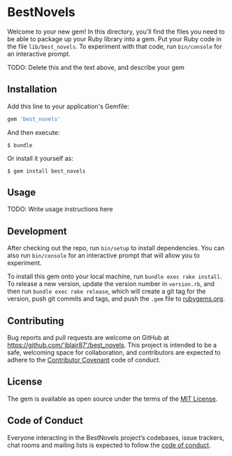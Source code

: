 # BestNovels

Welcome to your new gem! In this directory, you'll find the files you need to be able to package up your Ruby library into a gem. Put your Ruby code in the file `lib/best_novels`. To experiment with that code, run `bin/console` for an interactive prompt.

TODO: Delete this and the text above, and describe your gem

## Installation

Add this line to your application's Gemfile:

```ruby
gem 'best_novels'
```

And then execute:

    $ bundle

Or install it yourself as:

    $ gem install best_novels

## Usage

TODO: Write usage instructions here

## Development

After checking out the repo, run `bin/setup` to install dependencies. You can also run `bin/console` for an interactive prompt that will allow you to experiment.

To install this gem onto your local machine, run `bundle exec rake install`. To release a new version, update the version number in `version.rb`, and then run `bundle exec rake release`, which will create a git tag for the version, push git commits and tags, and push the `.gem` file to [rubygems.org](https://rubygems.org).

## Contributing

Bug reports and pull requests are welcome on GitHub at https://github.com/'jblair87'/best_novels. This project is intended to be a safe, welcoming space for collaboration, and contributors are expected to adhere to the [Contributor Covenant](http://contributor-covenant.org) code of conduct.

## License

The gem is available as open source under the terms of the [MIT License](https://opensource.org/licenses/MIT).

## Code of Conduct

Everyone interacting in the BestNovels project’s codebases, issue trackers, chat rooms and mailing lists is expected to follow the [code of conduct](https://github.com/'jblair87'/best_novels/blob/master/CODE_OF_CONDUCT.md).
